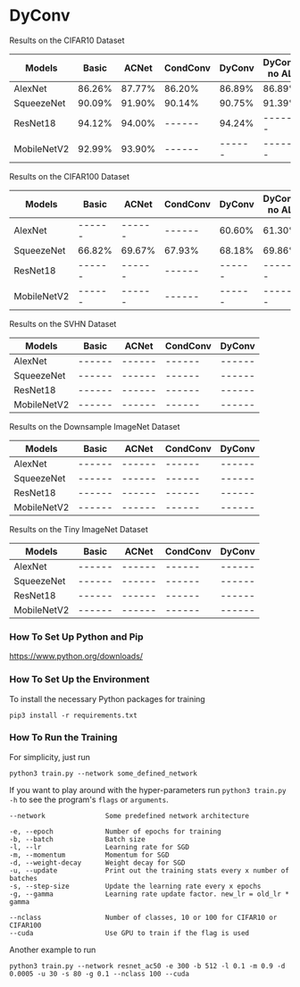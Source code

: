 # DyConv

Results on the CIFAR10 Dataset

| Models        | Basic         | ACNet         | CondConv      | DyConv        | DyConv no AL  |
|---------------|---------------|---------------|---------------|---------------|---------------|
| AlexNet       | 86.26%        | 87.77%        | 86.20%        | 86.89%        | 86.89%        |
| SqueezeNet    | 90.09%        | 91.90%        | 90.14%        | 90.75%        | 91.39%        |
| ResNet18      | 94.12%        | 94.00%        | ------        | 94.24%        | ------        |
| MobileNetV2   | 92.99%        | 93.90%        | ------        | ------        | ------        |

Results on the CIFAR100 Dataset

| Models        | Basic         | ACNet         | CondConv      | DyConv        | DyConv no AL  |
|---------------|---------------|---------------|---------------|---------------|---------------|
| AlexNet       | ------        | ------        | ------        | 60.60%        | 61.30%        |
| SqueezeNet    | 66.82%        | 69.67%        | 67.93%        | 68.18%        | 69.86%        |
| ResNet18      | ------        | ------        | ------        | ------        | ------        |
| MobileNetV2   | ------        | ------        | ------        | ------        | ------        |

Results on the SVHN Dataset

| Models        | Basic         | ACNet         | CondConv      | DyConv        |
|---------------|---------------|---------------|---------------|---------------|
| AlexNet       | ------        | ------        | ------        | ------        |
| SqueezeNet    | ------        | ------        | ------        | ------        |
| ResNet18      | ------        | ------        | ------        | ------        |
| MobileNetV2   | ------        | ------        | ------        | ------        |

Results on the Downsample ImageNet Dataset

| Models        | Basic         | ACNet         | CondConv      | DyConv        |
|---------------|---------------|---------------|---------------|---------------|
| AlexNet       | ------        | ------        | ------        | ------        |
| SqueezeNet    | ------        | ------        | ------        | ------        |
| ResNet18      | ------        | ------        | ------        | ------        |
| MobileNetV2   | ------        | ------        | ------        | ------        |

Results on the Tiny ImageNet Dataset

| Models        | Basic         | ACNet         | CondConv      | DyConv        |
|---------------|---------------|---------------|---------------|---------------|
| AlexNet       | ------        | ------        | ------        | ------        |
| SqueezeNet    | ------        | ------        | ------        | ------        |
| ResNet18      | ------        | ------        | ------        | ------        |
| MobileNetV2   | ------        | ------        | ------        | ------        |
### How To Set Up Python and Pip

https://www.python.org/downloads/

### How To Set Up the Environment

To install the necessary Python packages for training

    pip3 install -r requirements.txt

### How To Run the Training

For simplicity, just run

    python3 train.py --network some_defined_network

If you want to play around with the hyper-parameters run ``python3 train.py -h`` to see the program's ``flags`` or ``arguments``.

    --network               Some predefined network architecture
    
    -e, --epoch             Number of epochs for training
    -b, --batch             Batch size
    -l, --lr                Learning rate for SGD
    -m, --momentum          Momentum for SGD
    -d, --weight-decay      Weight decay for SGD
    -u, --update            Print out the training stats every x number of batches
    -s, --step-size         Update the learning rate every x epochs
    -g, --gamma             Learning rate update factor. new_lr = old_lr * gamma
    
    --nclass                Number of classes, 10 or 100 for CIFAR10 or CIFAR100
    --cuda                  Use GPU to train if the flag is used

Another example to run

    python3 train.py --network resnet_ac50 -e 300 -b 512 -l 0.1 -m 0.9 -d 0.0005 -u 30 -s 80 -g 0.1 --nclass 100 --cuda
